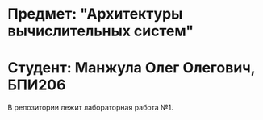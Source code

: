 # Предмет: "Архитектуры вычислительных систем"
# Студент: Манжула Олег Олегович, БПИ206

В репозитории лежит лабораторная работа №1.
